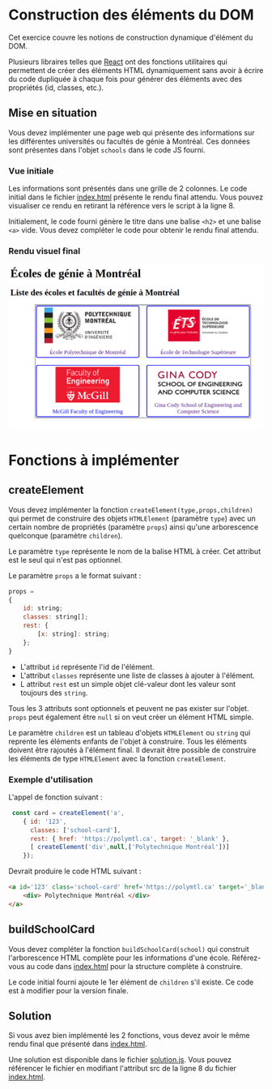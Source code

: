 # Construction des éléments du DOM

Cet exercice couvre les notions de construction dynamique d'élément du DOM. 

Plusieurs libraires telles que [React](https://react.dev/reference/react/createElement) ont des fonctions utilitaires qui permettent de créer des éléments HTML dynamiquement sans avoir à écrire du code dupliquée à chaque fois pour générer des éléments avec des propriétés (id, classes, etc.).

## Mise en situation

Vous devez implémenter une page web qui présente des informations sur les différentes universités ou facultés de génie à Montréal. Ces données sont présentes dans l'objet `schools` dans le code JS fourni. 

### Vue initiale

Les informations sont présentés dans une grille de 2 colonnes. Le code initial dans le fichier [index.html](./index.html) présente le rendu final attendu. Vous pouvez visualiser ce rendu en retirant la référence vers le script à la ligne 8.

Initialement, le code fourni génère le titre dans une balise `<h2>` et une balise `<a>` vide. Vous devez compléter le code pour obtenir le rendu final attendu.

### Rendu visuel final

![](./assets/exercice_rendu_final.png)

# Fonctions à implémenter

## createElement

Vous devez implémenter la fonction `createElement(type,props,children)` qui permet de construire des objets `HTMLElement` (paramètre `type`) avec un certain nombre de propriétés (paramètre `props`) ainsi qu'une arborescence quelconque (paramètre `children`). 

Le paramètre `type` représente le nom de la balise HTML à créer. Cet attribut est le seul qui n'est pas optionnel.

Le paramètre `props` a le format suivant :

```js
props =
{
    id: string;
    classes: string[];
    rest: {
        [x: string]: string;
    };
}
```

- L'attribut `id` représente l'id de l'élément. 
- L'attribut `classes` représente une liste de classes à ajouter à l'élément.
- L attribut `rest` est un simple objet clé-valeur dont les valeur sont toujours des `string`. 

Tous les 3 attributs sont optionnels et peuvent ne pas exister sur l'objet. `props` peut également être `null` si on veut créer un élément HTML simple.


Le paramètre `children` est un tableau d'objets `HTMLElement` ou `string` qui reprente les éléments enfants de l'objet à construire. Tous les éléments doivent être rajoutés à l'élément final. Il devrait être possible de construire les éléments de type `HTMLElement` avec la fonction `createElement`. 

### Exemple d'utilisation

L'appel de fonction suivant :

```js
 const card = createElement('a',
    { id: '123', 
      classes: ['school-card'], 
      rest: { href: 'https://polymtl.ca', target: '_blank' },
      [ createElement('div',null,['Polytechnique Montréal'])] 
    });
```

Devrait produire le code HTML suivant :

```html
<a id='123' class='school-card' href='https://polymtl.ca' target='_blank'>
    <div> Polytechnique Montréal </div>
</a>
```

## buildSchoolCard

Vous devez compléter la fonction `buildSchoolCard(school)` qui construit l'arborescence HTML complète pour les informations d'une école. Référez-vous au code dans [index.html](./index.html) pour la structure complète à construire.

Le code initial fourni ajoute le 1er élément de `children` s'il existe. Ce code est à modifier pour la version finale.

## Solution

Si vous avez bien implémenté les 2 fonctions, vous devez avoir le même rendu final que présenté dans [index.html](./index.html).

Une solution est disponible dans le fichier [solution.js](./solution.js). Vous pouvez référencer le fichier en modifiant l'attribut src de la ligne 8 du fichier [index.html](./index.html).